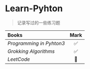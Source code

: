 # Learn-Pyhton
> 记录写过的一些练习题

Books | Mark
:- | :-:
*Programming in Pyhton3* | :white_check_mark:
*Grokking Algorithms* | :white_check_mark:
*LeetCode* | :construction:
